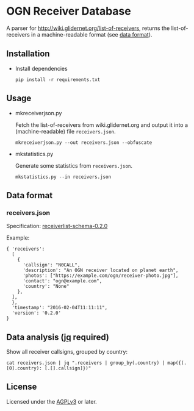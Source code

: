 # OGN Receiver Database

A parser for <http://wiki.glidernet.org/list-of-receivers>,
returns the list-of-receivers in a machine-readable format (see [data format](#data-format)).

## Installation

- Install dependencies

  ```
  pip install -r requirements.txt
  ```

## Usage

- mkreceiverjson.py

  Fetch the list-of-receivers from wiki.glidernet.org and output it
  into a (machine-readable) file `receivers.json`.

  ```
  mkreceiverjson.py --out receivers.json --obfuscate
  ```

- mkstatistics.py

  Generate some statistics from `receivers.json`.

  ```
  mkstatistics.py --in receivers.json
  ```

## Data format

### receivers.json

Specification: [receiverlist-schema-0.2.0](receiverlist-schema-0.2.0.json)

Example:
```
{ 'receivers':
  [
    {
      'callsign': "N0CALL",
      'description': "An OGN receiver located on planet earth",
      'photos': ["https://example.com/ogn/receiver-photo.jpg"],
      'contact': "ogn@example.com",
      'country': "None"
    },
  ],
  },
  'timestamp': "2016-02-04T11:11:11",
  'version': '0.2.0'
}
```

## Data analysis ([jq](https://stedolan.github.io/jq/) required)

Show all receiver callsigns, grouped by country:
```
cat receivers.json | jq ".receivers | group_by(.country) | map({(.[0].country): [.[].callsign]})"
```

## License

Licensed under the [AGPLv3](LICENSE) or later.
